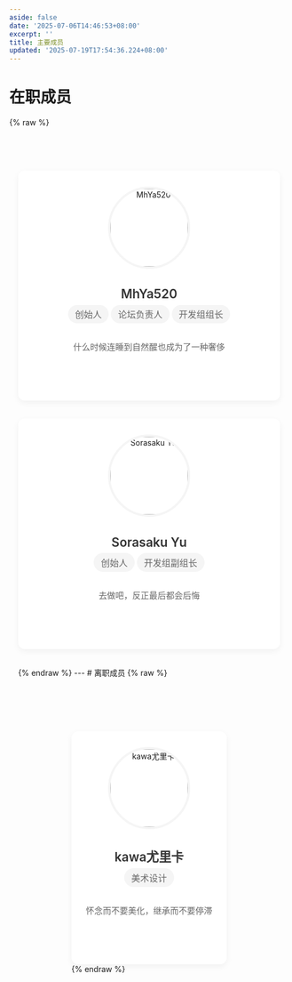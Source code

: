 ```yaml
---
aside: false
date: '2025-07-06T14:46:53+08:00'
excerpt: ''
title: 主要成员
updated: '2025-07-19T17:54:36.224+08:00'
---
```

# 在职成员

{% raw %}

<style>
/* 页面整体样式 */
.members-page {
max-width: 1200px;
margin: 0 auto;
padding: 2rem 1rem;
}
/* 标题区域样式 */
.members-header {
text-align: center;
margin-bottom: 3rem;
padding-bottom: 1.5rem;
border-bottom: 1px solid #eee;
}
.members-header h1 {
font-size: 2.5rem;
color: #333;
margin-bottom: 0.8rem;
}
.members-header p {
color: #666;
font-size: 1.1rem;
max-width: 800px;
margin: 0 auto;
}

/* 成员卡片容器（网格布局） */
.members-container {
  display: grid;
  grid-template-columns: repeat(auto-fill, minmax(280px, 1fr));  /* 自动适应列数 */
  gap: 2rem;  /* 卡片间距 */
  margin-top: 2rem;
}

/* 成员卡片样式 */
.member-card {
  background: #fff;
  border-radius: 12px;
  box-shadow: 0 4px 12px rgba(0,0,0,0.05);  /* 轻微阴影 */
  padding: 1.8rem 1.5rem;
  text-align: center;
  transition: transform 0.3s ease, box-shadow 0.3s ease;  /* hover动画 */
  overflow: hidden;
}
.member-card:hover {
  transform: translateY(-5px);  /* 上浮效果 */
  box-shadow: 0 8px 20px rgba(0,0,0,0.08);  /* 加深阴影 */
}

/* 头像样式 */
.member-avatar {
  width: 140px;
  height: 140px;
  margin: 0 auto 1.2rem;
  border-radius: 50%;  /* 圆形头像 */
  overflow: hidden;
  border: 4px solid #f5f5f5;  /* 边框装饰 */
}
.member-avatar img {
  width: 100%;
  height: 100%;
  object-fit: cover;  /* 图片自适应裁剪 */
  transition: transform 0.5s ease;
}
.member-card:hover .member-avatar img {
  transform: scale(1.05);  /* 头像轻微放大 */
}

/* 成员信息样式 */
.member-name {
  font-size: 1.4rem;
  font-weight: 600;
  color: #333;
  margin-bottom: 0.4rem;
}
.member-role {
  font-size: 1rem;
  color: #666;
  margin-bottom: 1rem;
  padding: 0.3rem 0.8rem;
  background: #f5f5f5;
  border-radius: 20px;
  display: inline-block;
}
.member-desc {
  font-size: 0.95rem;
  color: #666;
  line-height: 1.6;
  margin-bottom: 1.2rem;
  min-height: 60px;  /* 避免卡片高度不一致 */
}

/* 联系方式图标 */
.member-links {
  display: flex;
  justify-content: center;
  gap: 1rem;
}
.member-links a {
  color: #888;
  font-size: 1.2rem;
  transition: color 0.3s ease;
}
.member-links a:hover {
  color: #2c3e50;  /* 链接hover颜色（可改为主题主色） */
}

/* 响应式调整（适配手机/平板） */
@media (max-width: 768px) {
  .members-container {
    grid-template-columns: repeat(auto-fill, minmax(240px, 1fr));
  }
  .members-header h1 {
    font-size: 2rem;
  }
}
@media (max-width: 480px) {
  .members-container {
    grid-template-columns: 1fr;  /* 手机端单列显示 */
  }
  .member-card {
    padding: 1.5rem 1rem;
  }
}
</style>

<div class="members-page">
  <!-- 成员展示区 -->
  <div class="members-container">
    <!-- MhYa520 -->
    <div class="member-card">
      <div class="member-avatar">
        <img src="http://q2.qlogo.cn/headimg_dl?dst_uin=1015000721&spec=100" alt="MhYa520">
      </div>
      <h3 class="member-name">MhYa520</h3>
      <div class="member-role">创始人</div>
      <div class="member-role">论坛负责人</div>
      <div class="member-role">开发组组长</div>
      <p class="member-desc">什么时候连睡到自然醒也成为了一种奢侈</p>
      <div class="member-links">
        <a href="https://github.com/mhya123" target="_blank" title="GitHub"><i class="fab fa-github"></i></a>
        <a href="mailto:1015000721@qq.com" title="邮箱"><i class="fas fa-envelope"></i></a>
      </div>
    </div>

<!-- Sorasaku Yu -->

<div class="member-card">
  <div class="member-avatar">
    <img src="https://avatars.githubusercontent.com/u/93808231?v=4" alt="Sorasaku Yu">
  </div>
  <h3 class="member-name">Sorasaku Yu</h3>
  <div class="member-role">创始人</div>
  <div class="member-role">开发组副组长</div>
  <p class="member-desc">去做吧，反正最后都会后悔</p>
  <div class="member-links">
    <a href="https://github.com/sorasakuyu" target="_blank" title="GitHub"><i class="fab fa-github"></i></a>
    <a href="mailto:zhngjah3@outlook.com" title="邮箱"><i class="fas fa-envelope"></i></a>
    <a href="https://zhngjah.space" target="_blank" title="博客"><i class="fas fa-blog"></i></a>
    <a href="https://x.com/zhngjah3" target="_blank" title="X"><i class="fab fa-twitter"></i></a>
  </div>
</div>
{% endraw %}
---
# 离职成员
{% raw %}

<style>
/* 页面整体样式 */
.members-page {
max-width: 1200px;
margin: 0 auto;
padding: 2rem 1rem;
}
/* 标题区域样式 */
.members-header {
text-align: center;
margin-bottom: 3rem;
padding-bottom: 1.5rem;
border-bottom: 1px solid #eee;
}
.members-header h1 {
font-size: 2.5rem;
color: #333;
margin-bottom: 0.8rem;
}
.members-header p {
color: #666;
font-size: 1.1rem;
max-width: 800px;
margin: 0 auto;
}

/* 成员卡片容器（网格布局） */
.members-container {
  display: grid;
  grid-template-columns: repeat(auto-fill, minmax(280px, 1fr));  /* 自动适应列数 */
  gap: 2rem;  /* 卡片间距 */
  margin-top: 2rem;
}

/* 成员卡片样式 */
.member-card {
  background: #fff;
  border-radius: 12px;
  box-shadow: 0 4px 12px rgba(0,0,0,0.05);  /* 轻微阴影 */
  padding: 1.8rem 1.5rem;
  text-align: center;
  transition: transform 0.3s ease, box-shadow 0.3s ease;  /* hover动画 */
  overflow: hidden;
}
.member-card:hover {
  transform: translateY(-5px);  /* 上浮效果 */
  box-shadow: 0 8px 20px rgba(0,0,0,0.08);  /* 加深阴影 */
}

/* 头像样式 */
.member-avatar {
  width: 140px;
  height: 140px;
  margin: 0 auto 1.2rem;
  border-radius: 50%;  /* 圆形头像 */
  overflow: hidden;
  border: 4px solid #f5f5f5;  /* 边框装饰 */
}
.member-avatar img {
  width: 100%;
  height: 100%;
  object-fit: cover;  /* 图片自适应裁剪 */
  transition: transform 0.5s ease;
}
.member-card:hover .member-avatar img {
  transform: scale(1.05);  /* 头像轻微放大 */
}

/* 成员信息样式 */
.member-name {
  font-size: 1.4rem;
  font-weight: 600;
  color: #333;
  margin-bottom: 0.4rem;
}
.member-role {
  font-size: 1rem;
  color: #666;
  margin-bottom: 1rem;
  padding: 0.3rem 0.8rem;
  background: #f5f5f5;
  border-radius: 20px;
  display: inline-block;
}
.member-desc {
  font-size: 0.95rem;
  color: #666;
  line-height: 1.6;
  margin-bottom: 1.2rem;
  min-height: 60px;  /* 避免卡片高度不一致 */
}

/* 联系方式图标 */
.member-links {
  display: flex;
  justify-content: center;
  gap: 1rem;
}
.member-links a {
  color: #888;
  font-size: 1.2rem;
  transition: color 0.3s ease;
}
.member-links a:hover {
  color: #2c3e50;  /* 链接hover颜色（可改为主题主色） */
}

/* 响应式调整（适配手机/平板） */
@media (max-width: 768px) {
  .members-container {
    grid-template-columns: repeat(auto-fill, minmax(240px, 1fr));
  }
  .members-header h1 {
    font-size: 2rem;
  }
}
@media (max-width: 480px) {
  .members-container {
    grid-template-columns: 1fr;  /* 手机端单列显示 */
  }
  .member-card {
    padding: 1.5rem 1rem;
  }
}
</style>

<div class="members-page">
  <!-- 成员展示区 -->
  <div class="members-container">
    <!-- kawa尤里卡 -->
    <div class="member-card">
      <div class="member-avatar">
        <img src="http://q2.qlogo.cn/headimg_dl?dst_uin=3047813499&spec=100" alt="kawa尤里卡">
      </div>
      <h3 class="member-name">kawa尤里卡</h3>
      <div class="member-role">美术设计</div>
      <p class="member-desc">怀念而不要美化，继承而不要停滞</p>
    </div>

</div>
{% endraw %}


